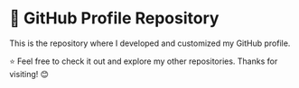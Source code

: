 # 📌 GitHub Profile Repository

This is the repository where I developed and customized my GitHub profile. 

⭐ Feel free to check it out and explore my other repositories. Thanks for visiting! 😊